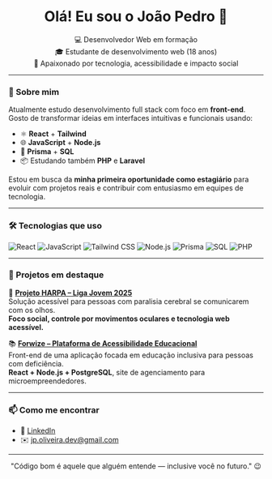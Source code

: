 <h1 align="center">Olá! Eu sou o João Pedro 👋</h1>

<p align="center">
  💻 Desenvolvedor Web em formação <br>
  🎓 Estudante de desenvolvimento web (18 anos) <br>
  🚀 Apaixonado por tecnologia, acessibilidade e impacto social
</p>

---

### 🧠 Sobre mim

Atualmente estudo desenvolvimento full stack com foco em **front-end**.  
Gosto de transformar ideias em interfaces intuitivas e funcionais usando:

- ⚛️ **React** + **Tailwind**  
- 🌐 **JavaScript** + **Node.js**  
- 💽 **Prisma** + **SQL**  
- 📦 Estudando também **PHP** e **Laravel**

Estou em busca da **minha primeira oportunidade como estagiário** para evoluir com projetos reais e contribuir com entusiasmo em equipes de tecnologia.

---

### 🛠️ Tecnologias que uso

![React](https://img.shields.io/badge/-React-20232A?style=for-the-badge&logo=react)
![JavaScript](https://img.shields.io/badge/-JavaScript-F7DF1E?style=for-the-badge&logo=javascript&logoColor=black)
![Tailwind CSS](https://img.shields.io/badge/-Tailwind-38B2AC?style=for-the-badge&logo=tailwind-css)
![Node.js](https://img.shields.io/badge/-Node.js-339933?style=for-the-badge&logo=node.js)
![Prisma](https://img.shields.io/badge/-Prisma-2D3748?style=for-the-badge&logo=prisma)
![SQL](https://img.shields.io/badge/-SQL-4479A1?style=for-the-badge&logo=mysql)
![PHP](https://img.shields.io/badge/-PHP-777BB4?style=for-the-badge&logo=php)

---

### 📌 Projetos em destaque

🧠 [**Projeto HARPA – Liga Jovem 2025**](https://github.com/Jpoliveira-dev/projeto-liga-jovem)  
Solução acessível para pessoas com paralisia cerebral se comunicarem com os olhos.  
**Foco social, controle por movimentos oculares e tecnologia web acessível.**

📚 [**Forwize – Plataforma de Acessibilidade Educacional**](https://github.com/Jpoliveira-dev/forwize-frontend)  
Front-end de uma aplicação focada em educação inclusiva para pessoas com deficiência.  
**React + Node.js + PostgreSQL**, site de agenciamento para microempreendedores.

---

### 📫 Como me encontrar

- 💼 [LinkedIn](https://www.linkedin.com/in/jo%C3%A3o-pedro-87482a369/)
- ✉️ jp.oliveira.dev@gmail.com

---

<p align="center">
  "Código bom é aquele que alguém entende — inclusive você no futuro." 😉
</p>
